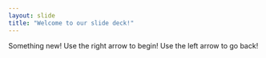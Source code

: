```yaml
---
layout: slide
title: "Welcome to our slide deck!"
---
```

Something new!
Use the right arrow to begin!
Use the left arrow to go back!
